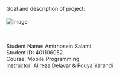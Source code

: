 Goal and description of project:
<br>
<br>
![image](https://github.com/user-attachments/assets/f484db91-63cf-47ca-8bb9-7b68d23fa21a)

<br>
<br>
    Student Name: Amirhosein Salami
    <br>
    Student ID: 401106052
    <br>
    Course: Mobile Programming
    <br>
    Instructor: Alireza Delavar & Pouya Yarandi
